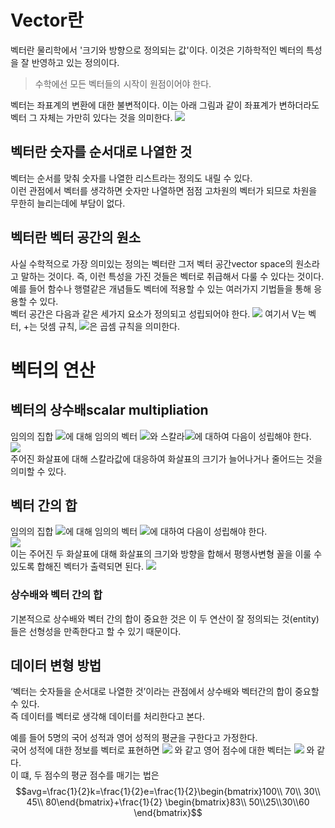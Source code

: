 # Vector란
벡터란 물리학에서 '크기와 방향으로 정의되는 값'이다. 이것은 기하학적인 벡터의 특성을 잘 반영하고 있는 정의이다.  
> 수학에선 모든 벡터들의 시작이 원점이어야 한다.   

벡터는 좌표계의 변환에 대한 불변적이다. 이는 아래 그림과 같이 좌표계가 변하더라도 벡터 그 자체는 가만히 있다는 것을 의미한다.
![](https://raw.githubusercontent.com/angeloyeo/angeloyeo.github.io/master/pics/2020-09-07-basic_vector_operation/pic1.png)

## 벡터란 숫자를 순서대로 나열한 것
벡터는 순서를 맞춰 숫자를 나열한 리스트라는 정의도 내릴 수 있다.  
이런 관점에서 벡터를 생각하면 숫자만 나열하면 점점 고차원의 벡터가 되므로 차원을 무한히 늘리는데에 부담이 없다.

## 벡터란 벡터 공간의 원소
사실 수학적으로 가장 의미있는 정의는 벡터란 그저 벡터 공간vector space의 원소라고 말하는 것이다. 즉, 이런 특성을 가진 것들은 벡터로 취급해서 다룰 수 있다는 것이다.   
예를 들어 함수나 행렬같은 개념들도 벡터에 적용할 수 있는 여러가지 기법들을 통해 응용할 수 있다.  
벡터 공간은 다음과 같은 세가지 요소가 정의되고 성립되어야 한다. <img src="https://render.githubusercontent.com/render/math?math=(V,+,\cdot)"> 여기서 V는 벡터, +는 덧셈 규칙, <img src="https://render.githubusercontent.com/render/math?math=\cdot">은 곱셈 규칙을 의미한다. 

# 벡터의 연산
## 벡터의 상수배scalar multipliation
임의의 집합 <img src="https://render.githubusercontent.com/render/math?math=V(\neq\varnothing)">에 대해 임의의 벡터 <img src="https://render.githubusercontent.com/render/math?math=x\in V">와 스칼라<img src="https://render.githubusercontent.com/render/math?math=k \in \mathbb{R}">에 대하여 다음이 성립해야 한다.   
<img src="https://render.githubusercontent.com/render/math?math=x\in V, k\in mathbb{R}\rightarrow kx\in V">  
주어진 화살표에 대해 스칼라값에 대응하여 화살표의 크기가 늘어나거나 줄어드는 것을 의미할 수 있다. 

## 벡터 간의 합
임의의 집합 <img src="https://render.githubusercontent.com/render/math?math=V(\neq\varnothing)">에 대해 임의의 벡터 <img src="https://render.githubusercontent.com/render/math?math=x,y\in V">에 대하여 다음이 성립해야 한다.   
<img src="https://render.githubusercontent.com/render/math?math=x,y\in V, \rightarrow x+y\in V">  
이는 주어진 두 화살표에 대해 화살표의 크기와 방향을 합해서 평행사변형 꼴을 이룰 수 있도록 합해진 벡터가 출력되면 된다. ![](https://raw.githubusercontent.com/angeloyeo/angeloyeo.github.io/master/pics/2020-09-07-basic_vector_operation/pic3.png)

### 상수배와 벡터 간의 합
기본적으로 상수배와 벡터 간의 합이 중요한 것은 이 두 연산이 잘 정의되는 것(entity)들은 선형성을 만족한다고 할 수 있기 때문이다.

## 데이터 변형 방법
‘벡터는 숫자들을 순서대로 나열한 것’이라는 관점에서 상수배와 벡터간의 합이 중요할 수 있다.  
즉 데이터를 벡터로 생각해 데이터를 처리한다고 본다.

예를 들어 5명의 국어 성적과 영어 성적의 평균을 구한다고 가정한다.   
국어 성적에 대한 정보를 벡터로 표현하면 <img src="https://render.githubusercontent.com/render/math?math=k=\begin{bmatrix}100\\ 70\\ 30\\ 45\\ 80\end{bmatrix}"> 와 같고 영어 점수에 대한 벡터는 <img src="https://render.githubusercontent.com/render/math?math=e=\begin{bmatrix}83\\ 50\\ 25\\ 30\\ 60\end{bmatrix}"> 와 같다.   
이 떄, 두 점수의 평균 점수를 매기는 법은   
$$avg=\frac{1}{2}k=\frac{1}{2}e=\frac{1}{2}\begin{bmatrix}100\\ 70\\ 30\\ 45\\ 80\end{bmatrix}+\frac{1}{2} \begin{bmatrix}83\\ 50\\25\\30\\60 \end{bmatrix}$$
